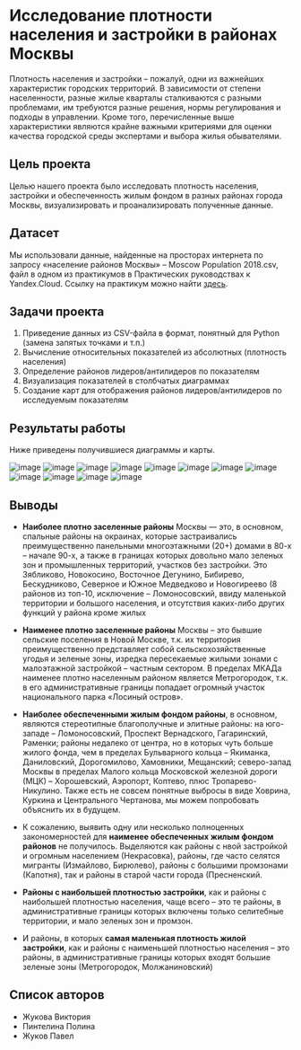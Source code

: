 # Исследование плотности населения и застройки в районах Москвы

Плотность населения и застройки – пожалуй, одни из важнейших характеристик городских территорий. В зависимости от степени населенности, разные жилые кварталы сталкиваются с разными проблемами, им требуются разные решения, нормы регулирования и подходы в управлении. Кроме того, перечисленные выше характеристики являются крайне важными критериями для оценки качества городской среды экспертами и выбора жилья обывателями.

## Цель проекта

Целью нашего проекта было исследовать плотность населения, застройки и обеспеченность жилым фондом в разных районах города Москвы, визуализировать и проанализировать полученные данные.

## Датасет

Мы использовали данные, найденные на просторах интернета по запросу «население районов Москвы» – Moscow Population 2018.csv, файл в одном из практикумов в Практических руководствах к Yandex.Cloud. Ссылку на практикум можно найти [здесь](https://yandex.cloud/ru/docs/tutorials/datalens/data-from-csv-to-public-visualization?utm_referrer=https%3A%2F%2Fwww.yandex.ru%2F).

## Задачи проекта

1. Приведение данных из CSV-файла в формат, понятный для Python (замена запятых точками и т.п.)
2. Вычисление относительных показателей из абсолютных (плотность населения)
3. Определение районов лидеров/антилидеров по показателям
4. Визуализация показателей в столбчатых диаграммах 
5. Создание карт для отображения районов лидеров/антилидеров по исследуемым показателям

## Результаты работы

Ниже приведены получившиеся диаграммы и карты.

![image](https://github.com/user-attachments/assets/34ff4911-6868-4c7c-a8f2-1253c4acaca6)
![image](https://github.com/user-attachments/assets/33435831-7a6a-46be-b4cf-cae5a5a04e46)
![image](https://github.com/user-attachments/assets/442b4e69-2620-4064-8c0b-73df43a51189)
![image](https://github.com/user-attachments/assets/e8aef1d4-873e-4020-8438-9fd34590acf8)
![image](https://github.com/user-attachments/assets/164551aa-9d69-45f6-b37d-321d46681401)
![image](https://github.com/user-attachments/assets/d52ccd48-746b-4075-9d4a-f3db43fcc561)
![image](https://github.com/user-attachments/assets/703afccd-5eeb-4a6c-b6bb-89150e0ff6f0)
![image](https://github.com/user-attachments/assets/3301fd04-daa2-4ac1-8d86-3a48d7ae7cd8)
![image](https://github.com/user-attachments/assets/b1d1a9f1-fa72-4d78-a757-106b5fe93223)
![image](https://github.com/user-attachments/assets/025b4217-729f-4006-aa1c-3687cd7923d4)
![image](https://github.com/user-attachments/assets/43dcd438-81ad-4e44-bde9-6ded17fb2371)
![image](https://github.com/user-attachments/assets/438b02fd-740a-471a-8f1c-0587066de127)


## Выводы

- **Наиболее плотно заселенные районы** Москвы — это, в основном, спальные районы на окраинах, которые застраивались преимущественно панельными многоэтажными (20+) домами в 80-х – начале 90-х, а также в границах которых довольно мало зеленых зон и промышленных территорий, участков без застройки. Это Зябликово, Новокосино, Восточное Дегунино, Бибирево, Бескудниково, Северное и Южное Медведково и Новогиреево (8 районов из топ-10, исключение – Ломоносовский, ввиду маленькой территории и большого населения, и отсутствия каких-либо других функций у района кроме жилых
  
- **Наименее плотно заселенные районы** Москвы – это бывшие сельские поселения в Новой Москве, т.к. их территория преимущественно представляет собой сельскохозяйственные угодья и зеленые зоны, изредка пересекаемые жилыми зонами с малоэтажной застройкой – частным сектором. В пределах МКАДа наименее плотно населенным районом является Метрогородок, т.к. в его административные границы попадает огромный участок национального парка «Лосиный остров».

- **Наиболее обеспеченными жилым фондом районы**, в основном, являются стереотипные благополучные и элитные районы: на юго-западе – Ломоносовский, Проспект Вернадского, Гагаринский, Раменки; районы недалеко от центра, но в которых чуть больше жилого фонда, чем в пределах Бульварного кольца – Якиманка, Даниловский, Дорогомилово, Хамовники, Мещанский; северо-запад Москвы в пределах Малого кольца Московской железной дороги (МЦК) – Хорошевский, Аэропорт, Коптево, плюс Тропарево-Никулино. Также есть не совсем понятные выбросы в виде Ховрина, Куркина и Центрального Чертанова, мы можем попробовать объяснить их в будущем.

- К сожалению, выявить одну или несколько полноценных закономерностей для **наименее обеспеченных жилым фондом районов** не получилось. Выделяются как районы с нвой застройкой и огромным населением (Некрасовка), районы, где часто селятся мигранты (Измайлово, Бирюлево), районы с большими промзонами (Капотня), так и районы в старой части города (Пресненский. 

- **Районы с наибольшей плотностью застройки**, как и районы с наибольшей плотностью населения, чаще всего – это те районы, в административные границы которых включены только селитебные территории, и мало зеленых зон и промзон.

- И районы, в которых **самая маленькая плотность жилой застройки**, как и районы с наименьшей плотностью населения – это районы, в административные границы которых входят большие зеленые зоны (Метрогородок, Молжаниновский)

## Список авторов

- Жукова Виктория
- Пинтелина Полина
- Жуков Павел

